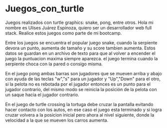 # Juegos_con_turtle
Juegos realizados con turtle graphics: snake, pong, entre otros.
Hola mi nombre es Ulises Juárez Espinoza, quiero ser un desarrollador web full stack. 
Realice estos juegos como parte de mi bootcamp.

Entre los juegos se encuentra el popular juego snake, cuando la serpiente devora un punto, aumenta de tamaño y su score tambien aumenta. Estos datos se guardan en un archivo de texto para que al volver a encender el juego la puntuacion maxima siempre aparezca.
el juego termina cuando la serpiente choca con la pared o consigo misma.

En el juego pong ambas barras son jugadores que se mueven arriba y abajo con ayuda de las teclas "w","s" para un jugador y "Up","Down" para el otro, si la pelota no es rebotada por el jugador entonces es un punto para el jugador contrario, del mismo modo se reinicia 
la posición de la pelota con un saque hacia el jugador contrario. 

En el juego de turtle crossing la tortuga debe cruzar la pantalla evitando hacer contacto con los autos, en ese caso el juego esta terminado y si logra cruzar volvera a la posicion inicial
pero ahora al nivel siguiente, donde la velocidad a la que se mueven los carros aumenta.
